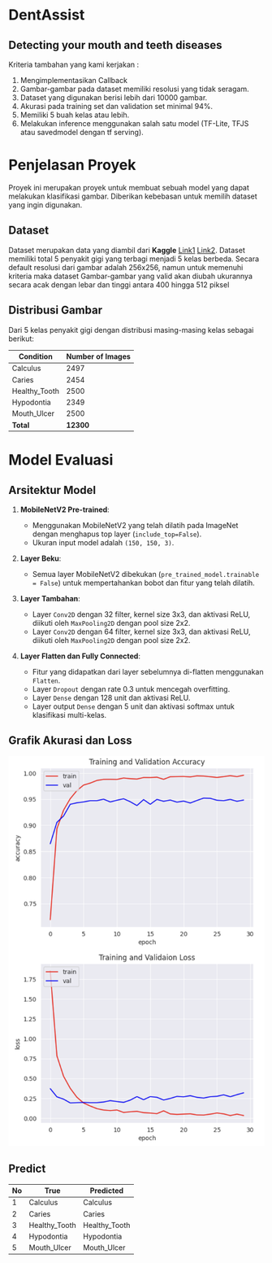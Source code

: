 # DentAssist
## Detecting your mouth and teeth diseases 

Kriteria tambahan yang kami kerjakan :
1. Mengimplementasikan Callback
2. Gambar-gambar pada dataset memiliki resolusi yang tidak seragam.
3. Dataset yang digunakan berisi lebih dari 10000 gambar.
4. Akurasi pada training set dan validation set minimal 94%.
5. Memiliki 5 buah kelas atau lebih.
6. Melakukan inference menggunakan salah satu model (TF-Lite, TFJS atau savedmodel dengan tf serving).

# Penjelasan Proyek
Proyek ini merupakan proyek untuk membuat sebuah model yang dapat melakukan klasifikasi gambar. Diberikan kebebasan untuk memilih dataset yang ingin digunakan.
## Dataset
Dataset merupakan data yang diambil dari **Kaggle** [Link1](https://www.kaggle.com/datasets/salmansajid05/oral-diseases/data) [Link2](https://www.kaggle.com/datasets/alielhenidy/tooth-dataset). Dataset memiliki total 5 penyakit gigi yang terbagi menjadi 5 kelas berbeda. Secara default resolusi dari gambar adalah 256x256, namun untuk memenuhi kriteria maka dataset Gambar-gambar yang valid akan diubah ukurannya secara acak dengan lebar dan tinggi antara 400 hingga 512 piksel

## Distribusi Gambar
Dari 5 kelas penyakit gigi dengan distribusi masing-masing kelas sebagai berikut:

| Condition                     | Number of Images |
|-------------------------------|------------------|
| Calculus                      | 2497             |
| Caries                        | 2454             |
| Healthy_Tooth                 | 2500             |
| Hypodontia                    | 2349             |
| Mouth_Ulcer                   | 2500             |
| **Total**                     | **12300**        |

# Model Evaluasi
## Arsitektur Model
1. **MobileNetV2 Pre-trained**:
    - Menggunakan MobileNetV2 yang telah dilatih pada ImageNet dengan menghapus top layer (`include_top=False`).
    - Ukuran input model adalah `(150, 150, 3)`.

2. **Layer Beku**:
    - Semua layer MobileNetV2 dibekukan (`pre_trained_model.trainable = False`) untuk mempertahankan bobot dan fitur yang telah dilatih.

3. **Layer Tambahan**:
    - Layer `Conv2D` dengan 32 filter, kernel size 3x3, dan aktivasi ReLU, diikuti oleh `MaxPooling2D` dengan pool size 2x2.
    - Layer `Conv2D` dengan 64 filter, kernel size 3x3, dan aktivasi ReLU, diikuti oleh `MaxPooling2D` dengan pool size 2x2.

4. **Layer Flatten dan Fully Connected**:
    - Fitur yang didapatkan dari layer sebelumnya di-flatten menggunakan `Flatten`.
    - Layer `Dropout` dengan rate 0.3 untuk mencegah overfitting.
    - Layer `Dense` dengan 128 unit dan aktivasi ReLU.
    - Layer output `Dense` dengan 5 unit dan aktivasi softmax untuk klasifikasi multi-kelas.

## Grafik Akurasi dan Loss 
<img src="https://github.com/DentAssist/Machine-Learning/blob/main/images/grafik.png" width="700">

## Predict
| No | True                          | Predicted                      |
|----|-------------------------------|--------------------------------|
| 1  | Calculus                      | Calculus                        |
| 2  | Caries                        | Caries                    |
| 3  | Healthy_Tooth                 | Healthy_Tooth             |
| 4  | Hypodontia                    | Hypodontia  |
| 5  | Mouth_Ulcer                   | Mouth_Ulcer  |







